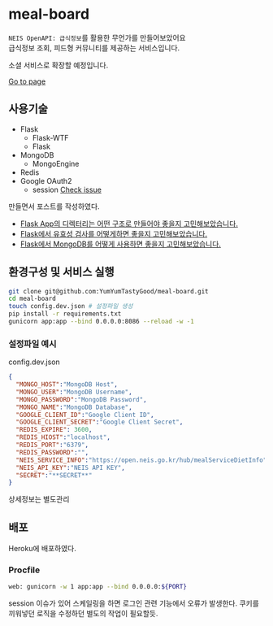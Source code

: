 # meal-board

`NEIS OpenAPI: 급식정보`를 활용한 무언가를 만들어보았어요  
급식정보 조회, 피드형 커뮤니티를 제공하는 서비스입니다.  

소셜 서비스로 확장할 예정입니다.

[Go to page](https://meal-board.herokuapp.com/)

## 사용기술

- Flask
  - Flask-WTF
  - Flask
- MongoDB
  - MongoEngine
- Redis
- Google OAuth2
  - session [Check issue](https://github.com/dev4hobby/flask-skeleton/issues/10)

만들면서 포스트를 작성하였다.  

- [Flask App의 디렉터리는 어떤 구조로 만들어야 좋을지 고민해보았습니다.](https://velog.io/@d3fau1t/Flask-App%EC%9D%98-%EB%94%94%EB%A0%89%ED%84%B0%EB%A6%AC%EB%8A%94-%EC%96%B4%EB%96%A4-%EA%B5%AC%EC%A1%B0%EB%A1%9C-%EB%A7%8C%EB%93%A4%EC%96%B4%EC%95%BC-%EC%A2%8B%EC%9D%84%EC%A7%80-%EA%B3%A0%EB%AF%BC%EC%9D%84-%EC%A2%80-%ED%95%B4%EB%B3%B4%EC%95%98%EC%8A%B5%EB%8B%88%EB%8B%A4)
- [Flask에서 유효성 검사를 어떻게하면 좋을지 고민해보았습니다.](https://velog.io/@d3fau1t/Flask%EC%97%90%EC%84%9C-%EC%9C%A0%ED%9A%A8%EC%84%B1%EA%B2%80%EC%82%AC-%EC%96%B4%EB%96%BB%EA%B2%8C-%ED%95%98%EB%A9%B4%EC%A2%8B%EC%9D%84%EA%B9%8C)
- [Flask에서 MongoDB를 어떻게 사용하면 좋을지 고민해보았습니다.](https://velog.io/@d3fau1t/Flask%EC%97%90%EC%84%9C-MongoDB%EB%A5%BC-%EC%96%B4%EB%96%BB%EA%B2%8C-%EC%82%AC%EC%9A%A9%ED%95%98%EB%A9%B4-%EC%A2%8B%EC%9D%84%EC%A7%80-%EA%B3%A0%EB%AF%BC%ED%95%B4%EB%B3%B4%EC%95%98%EC%8A%B5%EB%8B%88%EB%8B%A4)

## 환경구성 및 서비스 실행

```bash
git clone git@github.com:YumYumTastyGood/meal-board.git
cd meal-board
touch config.dev.json # 설정파일 생성
pip install -r requirements.txt
gunicorn app:app --bind 0.0.0.0:8086 --reload -w -1
```

### 설정파일 예시

config.dev.json

```json
{
  "MONGO_HOST":"MongoDB Host",
  "MONGO_USER":"MongoDB Username",
  "MONGO_PASSWORD":"MongoDB Password",
  "MONGO_NAME":"MongoDB Database",
  "GOOGLE_CLIENT_ID":"Google Client ID",
  "GOOGLE_CLIENT_SECRET":"Google Client Secret",
  "REDIS_EXPIRE": 3600,
  "REDIS_HIOST":"localhost",
  "REDIS_PORT":"6379",
  "REDIS_PASSWORD":"",
  "NEIS_SERVICE_INFO":"https://open.neis.go.kr/hub/mealServiceDietInfo",
  "NEIS_API_KEY":"NEIS API KEY",
  "SECRET":"**SECRET**"
}
```

상세정보는 별도관리

## 배포

Heroku에 배포하였다.

### Procfile

```bash
web: gunicorn -w 1 app:app --bind 0.0.0.0:${PORT}
```

session 이슈가 있어 스케일링을 하면 로그인 관련 기능에서 오류가 발생한다.
쿠키를 끼워넣던 로직을 수정하던 별도의 작업이 필요할듯.
